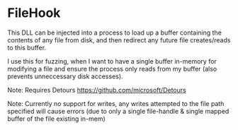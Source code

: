 # FileHook

This DLL can be injected into a process to load up a buffer containing the contents of any file from disk, and then redirect any future file creates/reads to this buffer.

I use this for fuzzing, when I want to have a single buffer in-memory for modifying a file and ensure the process only reads from my buffer (also prevents unneccessary disk accesses).

Note: Requires Detours https://github.com/microsoft/Detours

Note: Currently no support for writes, any writes attempted to the file path specified will cause errors (due to only a single file-handle & single mapped buffer of the file existing in-mem)
